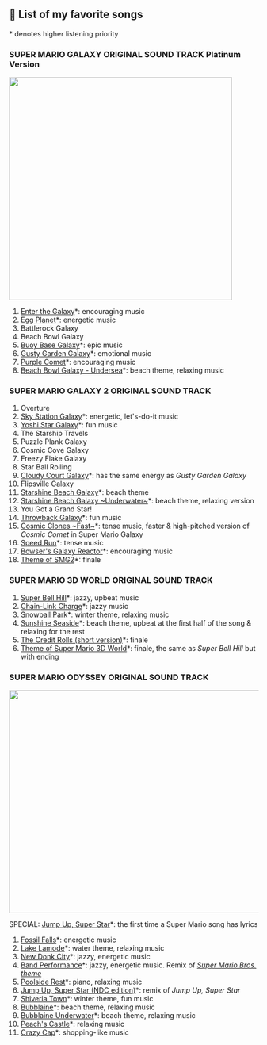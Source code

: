 ## 🎵 List of my favorite songs

<!--
**auranticus/auranticus** is a ✨ _special_ ✨ repository because its `README.md` (this file) appears on your GitHub profile.
-->

\* denotes higher listening priority
 
### SUPER MARIO GALAXY ORIGINAL SOUND TRACK Platinum Version
<img src="https://i.imgur.com/j8O56Qd.jpg" width="450" height="450"/>

1. [Enter the Galaxy](https://www.youtube.com/watch?v=dBhlbDxWJv8)*: encouraging music
2. [Egg Planet](https://www.youtube.com/watch?v=uvXQhEB2bYk)*: energetic music
3. Battlerock Galaxy
4. Beach Bowl Galaxy
5. [Buoy Base Galaxy](https://www.youtube.com/watch?v=60cGIJMCglA)*: epic music
6. [Gusty Garden Galaxy](https://www.youtube.com/watch?v=QWhhMxrX-Us)\*: emotional music
7. [Purple Comet](https://www.youtube.com/watch?v=BS6XHKJQc3U)\*: encouraging music
8. [Beach Bowl Galaxy - Undersea](https://www.youtube.com/watch?v=sqAhTUOwEN0)*: beach theme, relaxing music
 
### SUPER MARIO GALAXY 2 ORIGINAL SOUND TRACK
1. Overture
2. [Sky Station Galaxy](https://www.youtube.com/watch?v=WTht2pC-9AA)*: energetic, let's-do-it music
3. [Yoshi Star Galaxy](https://www.youtube.com/watch?v=dJSrra_RrnE)*: fun music
4. The Starship Travels
5. Puzzle Plank Galaxy
6. Cosmic Cove Galaxy
7. Freezy Flake Galaxy
8. Star Ball Rolling
9. [Cloudy Court Galaxy](https://www.youtube.com/watch?v=C6d4lxw9FYM)*: has the same energy as *Gusty Garden Galaxy*
10. Flipsville Galaxy
11. [Starshine Beach Galaxy](https://www.youtube.com/watch?v=YFeCJyXmUSA)*: beach theme
12. [Starshine Beach Galaxy \~Underwater\~](https://www.youtube.com/watch?v=0407ob6VtJo)*: beach theme, relaxing version
13. You Got a Grand Star!
14. [Throwback Galaxy](https://www.youtube.com/watch?v=fVt61oE5BfE)*: fun music
15. [Cosmic Clones \~Fast\~](https://www.youtube.com/watch?v=fiPYVJ_KC0o)*: tense music, faster & high-pitched version of *Cosmic Comet* in Super Mario Galaxy
16. [Speed Run](https://www.youtube.com/watch?v=MMMyAX-wesA)*: tense music
17. [Bowser's Galaxy Reactor](https://www.youtube.com/watch?v=EsyjY9lDVk8)*: encouraging music
18. [Theme of SMG2](https://www.youtube.com/watch?v=xsyPHkeyz6o)*: finale
 
### SUPER MARIO 3D WORLD ORIGINAL SOUND TRACK
1. [Super Bell Hill](https://www.youtube.com/watch?v=wFxzHKx1BYQ)*: jazzy, upbeat music
2. [Chain-Link Charge](https://www.youtube.com/watch?v=pkizz-EzmPA)*: jazzy music
3. [Snowball Park](https://www.youtube.com/watch?v=8wR6cHwoZtM)*: winter theme, relaxing music
4. [Sunshine Seaside](https://www.youtube.com/watch?v=9k-XrIGobsA)*: beach theme, upbeat at the first half of the song & relaxing for the rest
5. [The Credit Rolls (short version)](https://soundcloud.com/auranticus/super-mario-3d-world-the-credits-roll-short-version)*: finale
6. [Theme of Super Mario 3D World](https://www.youtube.com/watch?v=w1WQCjhj0nw)*: finale, the same as *Super Bell Hill* but with ending

### SUPER MARIO ODYSSEY ORIGINAL SOUND TRACK
<img src="https://i.imgur.com/VDAKSAT.jpg" width="531" height="450"/>

SPECIAL: [Jump Up, Super Star](https://www.youtube.com/watch?v=SspiHZdHefg)*: the first time a Super Mario song has lyrics
1. [Fossil Falls](https://www.youtube.com/watch?v=UP92BOlrfoU)*: energetic music
2. [Lake Lamode](https://www.youtube.com/watch?v=QUoFtd55Pag)*: water theme, relaxing music
3. [New Donk City](https://www.youtube.com/watch?v=RytKaaKPCrE)*: jazzy, energetic music
4. [Band Performance](https://www.youtube.com/watch?v=rOw2DNpNoCo)*: jazzy, energetic music. Remix of [*Super Mario Bros. theme*](https://www.youtube.com/watch?v=NTa6Xbzfq1U)
5. [Poolside Rest](https://www.youtube.com/watch?v=vu1CwpqEt8c)*: piano, relaxing music
6. [Jump Up, Super Star (NDC edition)](https://www.youtube.com/watch?v=Jg5JRoy8xbM)*: remix of *Jump Up, Super Star*
7. [Shiveria Town](https://www.youtube.com/watch?v=rtDg6wvRptc)*: winter theme, fun music
8. [Bubblaine](https://www.youtube.com/watch?v=wnRWUzSCMCY)*: beach theme, relaxing music
9. [Bubblaine Underwater](https://www.youtube.com/watch?v=NEAePkmUoOE)*: beach theme, relaxing music
10. [Peach's Castle](https://www.youtube.com/watch?v=Jl-LLcd23eY)*: relaxing music
11. [Crazy Cap](https://www.youtube.com/watch?v=LtWHcvF3H64)*: shopping-like music
